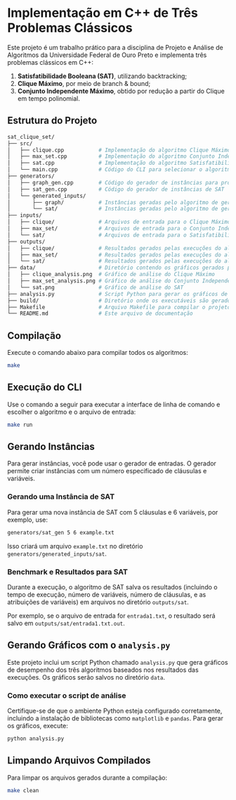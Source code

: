 # Implementação em C++ de Três Problemas Clássicos

Este projeto é um trabalho prático para a disciplina de Projeto e Análise de Algoritmos da Universidade Federal de Ouro Preto e implementa três problemas clássicos em C++:

1. **Satisfatibilidade Booleana (SAT)**, utilizando backtracking;
2. **Clique Máximo**, por meio de branch & bound;
3. **Conjunto Independente Máximo**, obtido por redução a partir do Clique em tempo polinomial.

## Estrutura do Projeto

```bash
sat_clique_set/
├── src/
│   ├── clique.cpp           # Implementação do algoritmo Clique Máximo
│   ├── max_set.cpp          # Implementação do algoritmo Conjunto Independente Máximo
│   ├── sat.cpp              # Implementação do algoritmo Satisfatibilidade
│   └── main.cpp             # Código do CLI para selecionar o algoritmo e o arquivo de entrada
├── generators/
│   ├── graph_gen.cpp        # Código do gerador de instâncias para problemas de grafos
│   ├── sat_gen.cpp          # Código do gerador de instâncias de SAT
│   └── generated_inputs/
│       ├── graph/           # Instâncias geradas pelo algoritmo de geração de grafos
│       └── sat/             # Instâncias geradas pelo algoritmo de geração de SAT
├── inputs/
│   ├── clique/              # Arquivos de entrada para o Clique Máximo
│   ├── max_set/             # Arquivos de entrada para o Conjunto Independente Máximo
│   └── sat/                 # Arquivos de entrada para o Satisfatibilidade
├── outputs/
│   ├── clique/              # Resultados gerados pelas execuções do algoritmo de Clique Máximo
│   ├── max_set/             # Resultados gerados pelas execuções do algoritmo de Conjunto Independente Máximo
│   └── sat/                 # Resultados gerados pelas execuções do algoritmo de SAT
├── data/                    # Diretório contendo os gráficos gerados pela análise
│   ├── clique_analysis.png  # Gráfico de análise do Clique Máximo
│   ├── max_set_analysis.png # Gráfico de análise do Conjunto Independente Máximo
│   └── sat.png              # Gráfico de análise do SAT
├── analysis.py              # Script Python para gerar os gráficos de análise
├── build/                   # Diretório onde os executáveis são gerados
├── Makefile                 # Arquivo Makefile para compilar o projeto
└── README.md                # Este arquivo de documentação
```

## Compilação

Execute o comando abaixo para compilar todos os algoritmos:

```bash
make
```

## Execução do CLI

Use o comando a seguir para executar a interface de linha de comando e escolher o algoritmo e o arquivo de entrada:

```bash
make run
```

## Gerando Instâncias

Para gerar instâncias, você pode usar o gerador de entradas. O gerador permite criar instâncias com um número especificado de cláusulas e variáveis.

### Gerando uma Instância de SAT

Para gerar uma nova instância de SAT com 5 cláusulas e 6 variáveis, por exemplo, use:

```bash
generators/sat_gen 5 6 example.txt
```

Isso criará um arquivo `example.txt` no diretório `generators/generated_inputs/sat`.

### Benchmark e Resultados para SAT

Durante a execução, o algoritmo de SAT salva os resultados (incluindo o tempo de execução, número de variáveis, número de cláusulas, e as atribuições de variáveis) em arquivos no diretório `outputs/sat`.

Por exemplo, se o arquivo de entrada for `entrada1.txt`, o resultado será salvo em `outputs/sat/entrada1.txt.out`.

## Gerando Gráficos com o `analysis.py`

Este projeto inclui um script Python chamado `analysis.py` que gera gráficos de desempenho dos três algoritmos baseados nos resultados das execuções. Os gráficos serão salvos no diretório `data`.

### Como executar o script de análise

Certifique-se de que o ambiente Python esteja configurado corretamente, incluindo a instalação de bibliotecas como `matplotlib` e `pandas`. Para gerar os gráficos, execute:

```bash
python analysis.py
```

## Limpando Arquivos Compilados

Para limpar os arquivos gerados durante a compilação:

```bash
make clean
```
